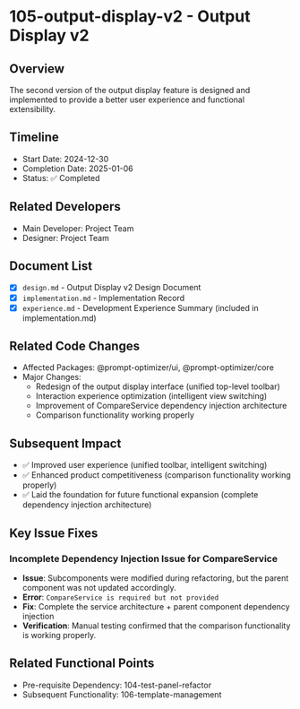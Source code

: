 # 105-output-display-v2 - Output Display v2

## Overview
The second version of the output display feature is designed and implemented to provide a better user experience and functional extensibility.

## Timeline
- Start Date: 2024-12-30
- Completion Date: 2025-01-06
- Status: ✅ Completed

## Related Developers
- Main Developer: Project Team
- Designer: Project Team

## Document List
- [x] `design.md` - Output Display v2 Design Document
- [x] `implementation.md` - Implementation Record
- [x] `experience.md` - Development Experience Summary (included in implementation.md)

## Related Code Changes
- Affected Packages: @prompt-optimizer/ui, @prompt-optimizer/core
- Major Changes:
  - Redesign of the output display interface (unified top-level toolbar)
  - Interaction experience optimization (intelligent view switching)
  - Improvement of CompareService dependency injection architecture
  - Comparison functionality working properly

## Subsequent Impact
- ✅ Improved user experience (unified toolbar, intelligent switching)
- ✅ Enhanced product competitiveness (comparison functionality working properly)
- ✅ Laid the foundation for future functional expansion (complete dependency injection architecture)

## Key Issue Fixes

### Incomplete Dependency Injection Issue for CompareService
- **Issue**: Subcomponents were modified during refactoring, but the parent component was not updated accordingly.
- **Error**: `CompareService is required but not provided`
- **Fix**: Complete the service architecture + parent component dependency injection
- **Verification**: Manual testing confirmed that the comparison functionality is working properly.

## Related Functional Points
- Pre-requisite Dependency: 104-test-panel-refactor
- Subsequent Functionality: 106-template-management